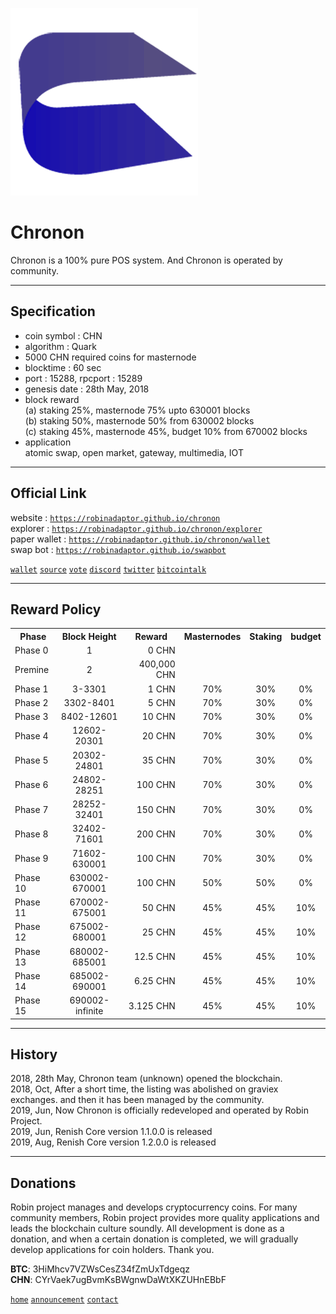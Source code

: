 ![](https://github.com/robinadaptor/logo/blob/master/chronon.png)   

# Chronon
  
Chronon is a 100% pure POS system. And Chronon is operated by community.
  
***
## Specification  
  
* coin symbol : CHN  
* algorithm : Quark  
* 5000 CHN required coins for masternode  
* blocktime : 60 sec  
* port : 15288, rpcport : 15289  
* genesis date : 28th May, 2018  
* block reward  
  (a) staking 25%, masternode 75% upto 630001 blocks   
  (b) staking 50%, masternode 50% from 630002 blocks   
  (c) staking 45%, masternode 45%, budget 10% from 670002 blocks   
* application   
  atomic swap, open market, gateway, multimedia, IOT
  
***
## Official Link  
  
website : [`https://robinadaptor.github.io/chronon`](https://robinadaptor.github.io/chronon)      
explorer : [`https://robinadaptor.github.io/chronon/explorer`](https://robinadaptor.github.io/chronon/explorer)   
paper wallet : [`https://robinadaptor.github.io/chronon/wallet`](https://robinadaptor.github.io/chronon/wallet)   
swap bot : [`https://robinadaptor.github.io/swapbot`](https://robinadaptor.github.io/swapbot)   
  
[`wallet`](https://github.com/robinadaptor/chronon/releases) [`source`](https://github.com/robinadaptor/chronon) [`vote`](https://robinadaptor.github.io/chronon/vote) [`discord`](https://discord.gg/zYvFFJU) [`twitter`](https://twitter.com/robinadaptor) [`bitcointalk`](https://bitcointalk.org/index.php?topic=5149230)         

***
## Reward Policy  

<table>
<th>Phase</th><th>Block Height</th><th>Reward</th><th>Masternodes</th><th>Staking</th><th>budget</th>
<tr><td>Phase 0</td><td align="center">1</td><td align="right">0 CHN</td><td align="center"></td><td align="center"></td><td align="center"></td></tr>
<tr><td>Premine</td><td align="center">2</td><td align="right">400,000 CHN</td><td align="center"></td><td align="center"></td><td align="center"></td></tr>
<tr><td>Phase 1</td><td align="center">3-3301</td><td align="right">1 CHN</td><td align="center">70%</td><td align="center">30%</td><td align="center">0%</td></tr>
<tr><td>Phase 2</td><td align="center">3302-8401</td><td align="right">5 CHN</td><td align="center">70%</td><td align="center">30%</td><td align="center">0%</td></tr>
<tr><td>Phase 3</td><td align="center">8402-12601</td><td align="right">10 CHN</td><td align="center">70%</td><td align="center">30%</td><td align="center">0%</td></tr>
<tr><td>Phase 4</td><td align="center">12602-20301</td><td align="right">20 CHN</td><td align="center">70%</td><td align="center">30%</td><td align="center">0%</td></tr>
<tr><td>Phase 5</td><td align="center">20302-24801</td><td align="right">35 CHN</td><td align="center">70%</td><td align="center">30%</td><td align="center">0%</td></tr>
<tr><td>Phase 6</td><td align="center">24802-28251</td><td align="right">100 CHN</td><td align="center">70%</td><td align="center">30%</td><td align="center">0%</td></tr>
<tr><td>Phase 7</td><td align="center">28252-32401</td><td align="right">150 CHN</td><td align="center">70%</td><td align="center">30%</td><td align="center">0%</td></tr>
<tr><td>Phase 8</td><td align="center">32402-71601</td><td align="right">200 CHN</td><td align="center">70%</td><td align="center">30%</td><td align="center">0%</td></tr>
<tr><td>Phase 9</td><td align="center">71602-630001</td><td align="right">100 CHN</td><td align="center">70%</td><td align="center">30%</td><td align="center">0%</td></tr>
<tr><td>Phase 10</td><td align="center">630002-670001</td><td align="right">100 CHN</td><td align="center">50%</td><td align="center">50%</td><td align="center">0%</td></tr>
<tr><td>Phase 11</td><td align="center">670002-675001</td><td align="right">50 CHN</td><td align="center">45%</td><td align="center">45%</td><td align="center">10%</td></tr>
<tr><td>Phase 12</td><td align="center">675002-680001</td><td align="right">25 CHN</td><td align="center">45%</td><td align="center">45%</td><td align="center">10%</td></tr>
<tr><td>Phase 13</td><td align="center">680002-685001</td><td align="right">12.5 CHN</td><td align="center">45%</td><td align="center">45%</td><td align="center">10%</td></tr>
<tr><td>Phase 14</td><td align="center">685002-690001</td><td align="right">6.25 CHN</td><td align="center">45%</td><td align="center">45%</td><td align="center">10%</td></tr>
<tr><td>Phase 15</td><td align="center">690002-infinite</td><td align="right">3.125 CHN</td><td align="center">45%</td><td align="center">45%</td><td align="center">10%</td></tr>
</table>

***
## History  
  
2018, 28th May, Chronon team (unknown) opened the blockchain.  
2018, Oct, After a short time, the listing was abolished on graviex exchanges. and then it has been managed by the community.  
2019, Jun, Now Chronon is officially redeveloped and operated by Robin Project.  
2019, Jun, Renish Core version 1.1.0.0 is released   
2019, Aug, Renish Core version 1.2.0.0 is released   

***
## Donations 
  
Robin project manages and develops cryptocurrency coins. For many community members, Robin project provides more quality applications and leads the blockchain culture soundly. All development is done as a donation, and when a certain donation is completed, we will gradually develop applications for coin holders. Thank you.  
  
**BTC**: 3HiMhcv7VZWsCesZ34fZmUxTdgeqz    
**CHN**: CYrVaek7ugBvmKsBWgnwDaWtXKZUHnEBbF  
  
[`home`](https://github.com/robinadaptor)  [`announcement`](https://github.com/robinadaptor/announcement)  [`contact`](https://github.com/robinadaptor/POS-helper)  